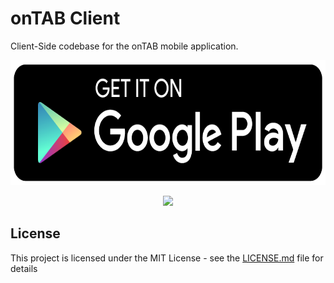 # onTAB Client

Client-Side codebase for the onTAB mobile application.


<p align="center">
  <a href="https://play.google.com/store/apps/details?id=io.github.nayalash.on_tab"><img src="https://github.com/Nayalash/Nutralytics/blob/master/docs/gp.png" width = "5000" height= "200"/> </a>
</p>

<p align="center">
  <img src="https://github.com/Nayalash/onTAB-client/blob/master/images/app.mp4"/>
</p>


## License

This project is licensed under the MIT License - see the [LICENSE.md](https://github.com/Nayalash/onTAB-client/blob/master/LICENSE) file for details
